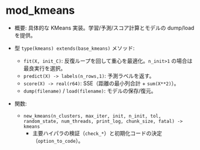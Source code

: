 # mod_kmeans

- 概要: 具体的な KMeans 実装。学習/予測/スコア計算とモデルの dump/load を提供。

- 型 `type(kmeans) extends(base_kmeans)` メソッド:
  - `fit(X, init_C)`: 反復ループを回して重心を最適化。`n_init>1` の場合は最良実行を選択。
  - `predict(X) -> labels(n_rows,1)`: 予測ラベルを返す。
  - `score(X) -> real(r64)`: SSE（距離の最小列合計 + `sum(X**2)`）。
  - `dump(filename)` / `load(filename)`: モデルの保存/復元。

- 関数:
  - `new_kmeans(n_clusters, max_iter, init, n_init, tol, random_state, num_threads, print_log, chunk_size, fatal) -> kmeans`
    - 主要ハイパラの検証（`check_*`）と初期化コードの決定（`option_to_code`）。

